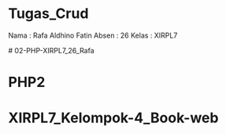 # Tugas_Crud
<!------------------------->
Nama    : Rafa Aldhino Fatin
Absen   : 26
Kelas   : XIRPL7
<!-------------------------># 02-PHP-XIRPL7_26_Rafa
# PHP2
# XIRPL7_Kelompok-4_Book-web

